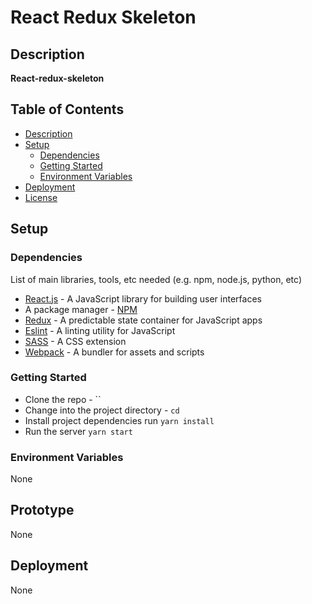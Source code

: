 # React Redux Skeleton

## Description

**React-redux-skeleton**

## Table of Contents

- [Description](#description)
- [Setup](#setup)
  - [Dependencies](#dependencies)
  - [Getting Started](#getting-started)
  - [Environment Variables](#environment-variables)
- [Deployment](#deployment)
- [License](#license)

## Setup

### Dependencies

List of main libraries, tools, etc needed (e.g. npm, node.js, python, etc)

- [React.js](https://reactjs.org/) - A JavaScript library for building user interfaces
- A package manager - [NPM](https://www.npmjs.com/)
- [Redux](https://redux.js.org/) - A predictable state container for JavaScript apps
- [Eslint](https://eslint.org/) - A linting utility for JavaScript
- [SASS](https://sass-lang.com/) - A CSS extension
- [Webpack](https://webpack.js.org/) - A bundler for assets and scripts

### Getting Started

- Clone the repo - ``
- Change into the project directory - `cd`
- Install project dependencies run `yarn install`
- Run the server `yarn start`

### Environment Variables

None

## Prototype

None

## Deployment

None

